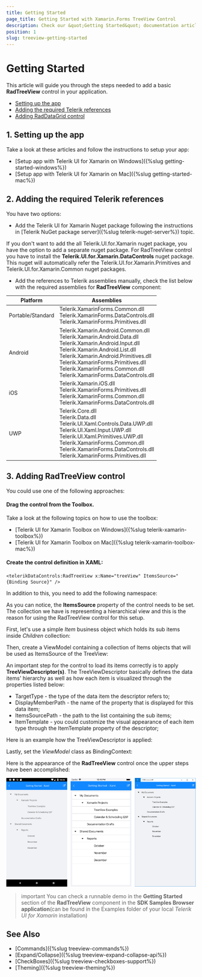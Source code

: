 ```yaml
---
title: Getting Started
page_title: Getting Started with Xamarin.Forms TreeView Control
description: Check our &quot;Getting Started&quot; documentation article for Telerik TreeView for Xamarin control.
position: 1
slug: treeview-getting-started
---
```


# Getting Started

This article will guide you through the steps needed to add a basic **RadTreeView** control in your application.

* [Setting up the app](#1-setting-up-the-app)
* [Adding the required Telerik references](#2-adding-the-required-telerik-references)
* [Adding RadDataGrid control](#3-adding-radtreeview-control)

## 1. Setting up the app

Take a look at these articles and follow the instructions to setup your app:

- [Setup app with Telerik UI for Xamarin on Windows]({%slug getting-started-windows%})
- [Setup app with Telerik UI for Xamarin on Mac]({%slug getting-started-mac%})

## 2. Adding the required Telerik references

You have two options:

* Add the Telerik UI for Xamarin Nuget package following the instructions in [Telerik NuGet package server]({%slug telerik-nuget-server%}) topic.

If you don't want to add the all Telerik.UI.for.Xamarin nuget package, you have the option to add a separate nuget package. For RadTreeView control you have to install the **Telerik.UI.for.Xamarin.DataControls** nuget package. This nuget will automatically refer the Telerik.UI.for.Xamarin.Primitives and Telerik.UI.for.Xamarin.Common nuget packages.

* Add the references to Telerik assemblies manually, check the list below with the required assemblies for **RadTreeView** component:

| Platform | Assemblies |
| -------- | ---------- |
| Portable/Standard | Telerik.XamarinForms.Common.dll <br/> Telerik.XamarinForms.DataControls.dll <br/> Telerik.XamarinForms.Primitives.dll|
| Android  | Telerik.Xamarin.Android.Common.dll <br/> Telerik.Xamarin.Android.Data.dll <br/> Telerik.Xamarin.Android.Input.dll <br/> Telerik.Xamarin.Android.List.dll <br/> Telerik.Xamarin.Android.Primitives.dll <br/> Telerik.XamarinForms.Primitives.dll <br/> Telerik.XamarinForms.Common.dll <br/> Telerik.XamarinForms.DataControls.dll |
| iOS      | Telerik.Xamarin.iOS.dll  <br/> Telerik.XamarinForms.Primitives.dll <br/> Telerik.XamarinForms.Common.dll <br/> Telerik.XamarinForms.DataControls.dll |
| UWP      | Telerik.Core.dll <br/> Telerik.Data.dll <br/> Telerik.UI.Xaml.Controls.Data.UWP.dll <br/> Telerik.UI.Xaml.Input.UWP.dll <br/> Telerik.UI.Xaml.Primitives.UWP.dll <br/> Telerik.XamarinForms.Common.dll <br/> Telerik.XamarinForms.DataControls.dll <br/> Telerik.XamarinForms.Primitives.dll|

## 3. Adding RadTreeView control

You could use one of the following approaches:

#### Drag the control from the Toolbox. 

Take a look at the following topics on how to use the toolbox:

* [Telerik UI for Xamarin Toolbox on Windows]({%slug telerik-xamarin-toolbox%})
* [Telerik UI for Xamarin Toolbox on Mac]({%slug telerik-xamarin-toolbox-mac%})	

#### Create the control definition in XAML:

```XAML
<telerikDataControls:RadTreeView x:Name="treeView" ItemsSource="{Binding Source}" />
```

In addition to this, you need to add the following namespace:

<snippet id='xmlns-telerikdatacontrols' />

As you can notice, the **ItemsSource** property of the control needs to be set. The collection we have is representing a hierarchical view and this is the reason for using the RadTreeView control for this setup. 

First, let's use a simple *Item* business object which holds its sub items inside *Children* collection:

<snippet id='treeview-getting-started-item' />

Then, create a ViewModel containing a collection of Items objects that will be used as ItemsSource of the TreeView:

<snippet id='treeview-getting-started-viewmodel' />

An important step for the control to load its items correctly is to apply **TreeViewDescriptor(s)**. The TreeViewDescriptor basically defines the data items' hierarchy as well as how each item is visualized through the properties listed below:

* TargetType - the type of the data item the descriptor refers to;
* DisplayMemberPath - the name of the property that is displayed for this data item;
* ItemsSourcePath - the path to the list containing the sub items;
* ItemTemplate - you could customize the visual appearance of each item type through the ItemTemplate property of the descriptor;

Here is an example how the TreeViewDescriptor is applied:

<snippet id='treeview-getting-started-xaml' />

Lastly, set the *ViewModel* class as BindingContext:

<snippet id='treeview-getting-started-setviewmodel' />

Here is the appearance of the **RadTreeView** control once the upper steps have been accomplished:

![getting started treeview](images/getting_started_treeview.png)

>important You can check a runnable demo in the **Getting Started** section of the **RadTreeView** component in the **SDK Samples Browser application**(can be found in the Examples folder of your local *Telerik UI for Xamarin* installation)

## See Also

- [Commands]({%slug treeview-commands%})
- [Expand/Collapse]({%slug treeview-expand-collapse-api%})
- [CheckBoxes]({%slug treeview-checkboxes-support%})
- [Theming]({%slug treeview-theming%})